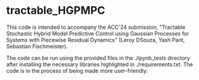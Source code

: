 # tractable_HGPMPC

This code is intended to accompany the ACC'24 submission, "Tractable Stochastic Hybrid Model Predictive Control using Gaussian Processes for Systems with Piecewise Residual Dynamics" (Leroy DSouza, Yash Pant, Sebastian Fischmeister). 

The code can be run using the provided files in the ./ipynb_tests directory after installing the necessary libraries highlighted in ./requirements.txt. The code is in the process of being made more user-friendly.
